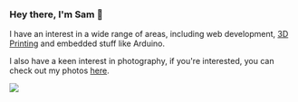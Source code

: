 ### Hey there, I'm Sam 👋

I have an interest in a wide range of areas, including web development, [3D Printing](https://www.printables.com/@samster395) and embedded stuff like Arduino.

I also have a keen interest in photography, if you're interested, you can check out my photos [here](https://samsstills.co.uk/).

<!--<p><img src="https://github-readme-stats.vercel.app/api?username=samster395&show_icons=true&theme=prussian&include_all_commits=true&hide=issues&count_private=true?"><img src="https://github-readme-stats.vercel.app/api/top-langs/?username=samster395&layout=compact&theme=prussian&hide=css,starlark?" height="170"><p>-->

<!--<p><img src="https://streak-stats.demolab.com?user=samster395&theme=transparent&mode=weekly"><p>-->

[![](https://visitcount.itsvg.in/api?id=samster395&label=Profile%20Views&color=12&icon=0&pretty=true)](https://visitcount.itsvg.in)

<!--
**ToXIc-Dev/ToXIc-Dev** is a ✨ _special_ ✨ repository because its `README.md` (this file) appears on your GitHub profile.

Here are some ideas to get you started:

- 🔭 I’m currently working on ...
- 🌱 I’m currently learning ...
- 👯 I’m looking to collaborate on ...
- 🤔 I’m looking for help with ...
- 💬 Ask me about ...
- 📫 How to reach me: ...
- 😄 Pronouns: ...
- ⚡ Fun fact: ...
-->
